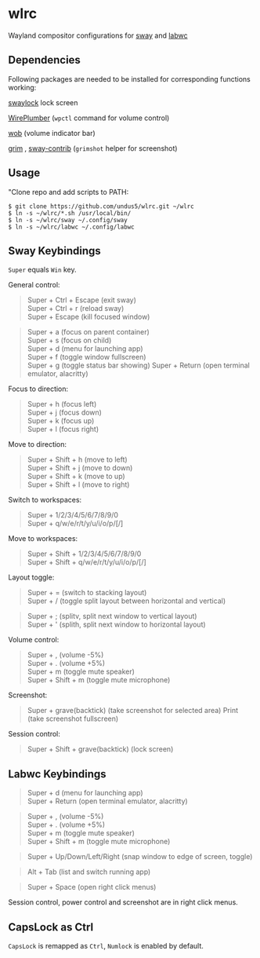 # wlrc

Wayland compositor configurations for
[sway](https://swaywm.org) and
[labwc](https://labwc.github.io/index.html)

## Dependencies

Following packages are needed to be installed for corresponding functions working:

[swaylock](https://github.com/swaywm/swaylock)
lock screen

[WirePlumber](https://wiki.archlinux.org/title/WirePlumber#Keyboard_volume_control)
(`wpctl` command for volume control)

[wob](https://github.com/francma/wob)
(volume indicator bar)

[grim](https://gitlab.freedesktop.org/emersion/grim)
, [sway-contrib](https://github.com/OctopusET/sway-contrib)
(`grimshot` helper for screenshot)

## Usage

"Clone repo and add scripts to PATH:

```
$ git clone https://github.com/undus5/wlrc.git ~/wlrc
$ ln -s ~/wlrc/*.sh /usr/local/bin/
$ ln -s ~/wlrc/sway ~/.config/sway
$ ln -s ~/wlrc/labwc ~/.config/labwc
```

## Sway Keybindings

`Super` equals `Win` key.

General control:

> Super + Ctrl + Escape (exit sway)\
> Super + Ctrl + r (reload sway)\
> Super + Escape (kill focused window)

> Super + a (focus on parent container)\
> Super + s (focus on child)\
> Super + d (menu for launching app)\
> Super + f (toggle window fullscreen)\
> Super + g (toggle status bar showing)
> Super + Return (open terminal emulator, alacritty)

Focus to direction:

> Super + h (focus left)\
> Super + j (focus down)\
> Super + k (focus up)\
> Super + l (focus right)

Move to direction:

> Super + Shift + h (move to left)\
> Super + Shift + j (move to down)\
> Super + Shift + k (move to up)\
> Super + Shift + l (move to right)

Switch to workspaces:

> Super + 1/2/3/4/5/6/7/8/9/0\
> Super + q/w/e/r/t/y/u/i/o/p/[/]

Move to workspaces:

> Super + Shift + 1/2/3/4/5/6/7/8/9/0\
> Super + Shift + q/w/e/r/t/y/u/i/o/p/[/]

Layout toggle:

> Super + = (switch to stacking layout)\
> Super + / (toggle split layout between horizontal and vertical)

> Super + ; (splitv, split next window to vertical layout)\
> Super + ' (splith, split next window to horizontal layout)

Volume control:

> Super + , (volume -5%)\
> Super + . (volume +5%)\
> Super + m (toggle mute speaker)\
> Super + Shift + m (toggle mute microphone)

Screenshot:

> Super + grave(backtick) (take screenshot for selected area)
> Print (take screenshot fullscreen)

Session control:

> Super + Shift + grave(backtick) (lock screen)

## Labwc Keybindings

> Super + d (menu for launching app)\
> Super + Return (open terminal emulator, alacritty)

> Super + , (volume -5%)\
> Super + . (volume +5%)\
> Super + m (toggle mute speaker)\
> Super + Shift + m (toggle mute microphone)

> Super + Up/Down/Left/Right (snap window to edge of screen, toggle)

> Alt + Tab (list and switch running app)

> Super + Space (open right click menus)

Session control, power control and screenshot are in right click menus.

## CapsLock as Ctrl

`CapsLock` is remapped as `Ctrl`, `Numlock` is enabled by default.

